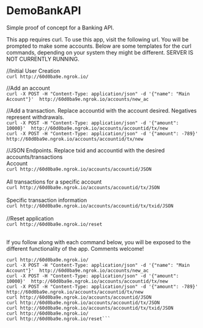 # DemoBankAPI
Simple proof of concept for a Banking API.

This app requires curl. To use this app, visit the following url. You will be prompted to make some accounts.
Below are some templates for the curl commands, depending on your system they might be different. SERVER IS NOT CURRENTLY RUNNING.

//Initial User Creation  <br>
`curl http://60d0ba9e.ngrok.io/` <br>


//Add an account  <br>
`curl -X POST -H "Content-Type: application/json" -d '{"name": "Main Account"}'  http://60d0ba9e.ngrok.io/accounts/new_ac`  <br>

//Add a transaction. Replace accountid with the account desired. Negatives represent withdrawals.   <br>
`curl -X POST -H "Content-Type: application/json" -d '{"amount": 10000}'  http://60d0ba9e.ngrok.io/accounts/accountid/tx/new`  <br>
`curl -X POST -H "Content-Type: application/json" -d '{"amount": -789}'  http://60d0ba9e.ngrok.io/accounts/accountid/tx/new`  <br>

//JSON Endpoints. Replace txid and accountid with the desired accounts/transactions <br>
Account <br>
`curl http://60d0ba9e.ngrok.io/accounts/accountid/JSON` <br>
 <br>
All transactions for a specific account <br>
`curl http://60d0ba9e.ngrok.io/accounts/accountid/tx/JSON` <br>
 <br>
Specific transaction information <br>
`curl http://60d0ba9e.ngrok.io/accounts/accountid/tx/txid/JSON` <br>
 <br>
//Reset application  <br>
`curl http://60d0ba9e.ngrok.io/reset`  <br>
<br>


If you follow along with each command below, you will be exposed to the different functionality of the app. Comments welcome!
```
curl http://60d0ba9e.ngrok.io/
curl -X POST -H "Content-Type: application/json" -d '{"name": "Main Account"}'  http://60d0ba9e.ngrok.io/accounts/new_ac
curl -X POST -H "Content-Type: application/json" -d '{"amount": 10000}'  http://60d0ba9e.ngrok.io/accounts/accountid/tx/new
curl -X POST -H "Content-Type: application/json" -d '{"amount": -789}'  http://60d0ba9e.ngrok.io/accounts/accountid/tx/new
curl http://60d0ba9e.ngrok.io/accounts/accountid/JSON
curl http://60d0ba9e.ngrok.io/accounts/accountid/tx/JSON
curl http://60d0ba9e.ngrok.io/accounts/accountid/tx/txid/JSON
curl http://60d0ba9e.ngrok.io/
curl http://60d0ba9e.ngrok.io/reset```

